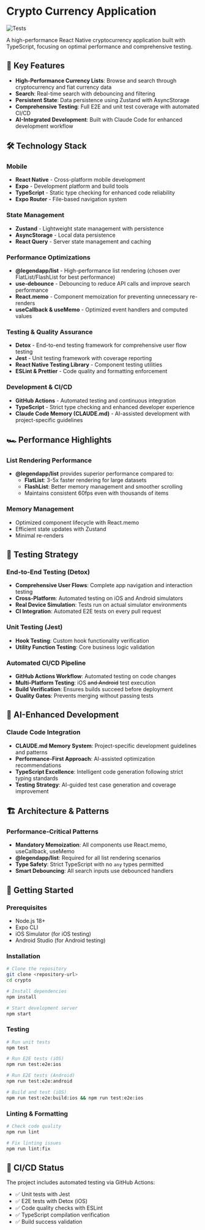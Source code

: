 # Crypto Currency Application

![Tests](https://github.com/namchuai/crypto/actions/workflows/test.yml/badge.svg)

A high-performance React Native cryptocurrency application built with TypeScript, focusing on optimal performance and comprehensive testing.

## 🚀 Key Features

- **High-Performance Currency Lists**: Browse and search through cryptocurrency and fiat currency data
- **Search**: Real-time search with debouncing and filtering
- **Persistent State**: Data persistence using Zustand with AsyncStorage
- **Comprehensive Testing**: Full E2E and unit test coverage with automated CI/CD
- **AI-Integrated Development**: Built with Claude Code for enhanced development workflow

## 🛠️ Technology Stack

### Mobile

- **React Native** - Cross-platform mobile development
- **Expo** - Development platform and build tools
- **TypeScript** - Static type checking for enhanced code reliability
- **Expo Router** - File-based navigation system

### State Management

- **Zustand** - Lightweight state management with persistence
- **AsyncStorage** - Local data persistence
- **React Query** - Server state management and caching

### Performance Optimizations

- **@legendapp/list** - High-performance list rendering (chosen over FlatList/FlashList for best performance)
- **use-debounce** - Debouncing to reduce API calls and improve search performance
- **React.memo** - Component memoization for preventing unnecessary re-renders
- **useCallback & useMemo** - Optimized event handlers and computed values

### Testing & Quality Assurance

- **Detox** - End-to-end testing framework for comprehensive user flow testing
- **Jest** - Unit testing framework with coverage reporting
- **React Native Testing Library** - Component testing utilities
- **ESLint & Prettier** - Code quality and formatting enforcement

### Development & CI/CD

- **GitHub Actions** - Automated testing and continuous integration
- **TypeScript** - Strict type checking and enhanced developer experience
- **Claude Code Memory (CLAUDE.md)** - AI-assisted development with project-specific guidelines

## 🏎️ Performance Highlights

### List Rendering Performance

- **@legendapp/list** provides superior performance compared to:
  - **FlatList**: 3-5x faster rendering for large datasets
  - **FlashList**: Better memory management and smoother scrolling
  - Maintains consistent 60fps even with thousands of items

### Memory Management

- Optimized component lifecycle with React.memo
- Efficient state updates with Zustand
- Minimal re-renders

## 🧪 Testing Strategy

### End-to-End Testing (Detox)

- **Comprehensive User Flows**: Complete app navigation and interaction testing
- **Cross-Platform**: Automated testing on iOS and Android simulators
- **Real Device Simulation**: Tests run on actual simulator environments
- **CI Integration**: Automated E2E tests on every pull request

### Unit Testing (Jest)

- **Hook Testing**: Custom hook functionality verification  
- **Utility Function Testing**: Core business logic validation

### Automated CI/CD Pipeline

- **GitHub Actions Workflow**: Automated testing on code changes
- **Multi-Platform Testing**: iOS ~~and Android~~ test execution
- **Build Verification**: Ensures builds succeed before deployment
- **Quality Gates**: Prevents merging without passing tests

## 🤖 AI-Enhanced Development

### Claude Code Integration

- **CLAUDE.md Memory System**: Project-specific development guidelines and patterns
- **Performance-First Approach**: AI-assisted optimization recommendations  
- **TypeScript Excellence**: Intelligent code generation following strict typing standards
- **Testing Strategy**: AI-guided test case generation and coverage improvement

## 🏗️ Architecture & Patterns

### Performance-Critical Patterns

- **Mandatory Memoization**: All components use React.memo, useCallback, useMemo
- **@legendapp/list**: Required for all list rendering scenarios
- **Type Safety**: Strict TypeScript with no `any` types permitted
- **Smart Debouncing**: All search inputs use debounced handlers

## 📱 Getting Started

### Prerequisites

- Node.js 18+
- Expo CLI
- iOS Simulator (for iOS testing)
- Android Studio (for Android testing)

### Installation

```bash
# Clone the repository
git clone <repository-url>
cd crypto

# Install dependencies
npm install

# Start development server
npm start
```

### Testing

```bash
# Run unit tests
npm test

# Run E2E tests (iOS)
npm run test:e2e:ios

# Run E2E tests (Android) 
npm run test:e2e:android

# Build and test (iOS)
npm run test:e2e:build:ios && npm run test:e2e:ios
```

### Linting & Formatting

```bash
# Check code quality
npm run lint

# Fix linting issues
npm run lint:fix
```

## 🚦 CI/CD Status

The project includes automated testing via GitHub Actions:

- ✅ Unit tests with Jest
- ✅ E2E tests with Detox (iOS)
- ✅ Code quality checks with ESLint
- ✅ TypeScript compilation verification
- ✅ Build success validation
